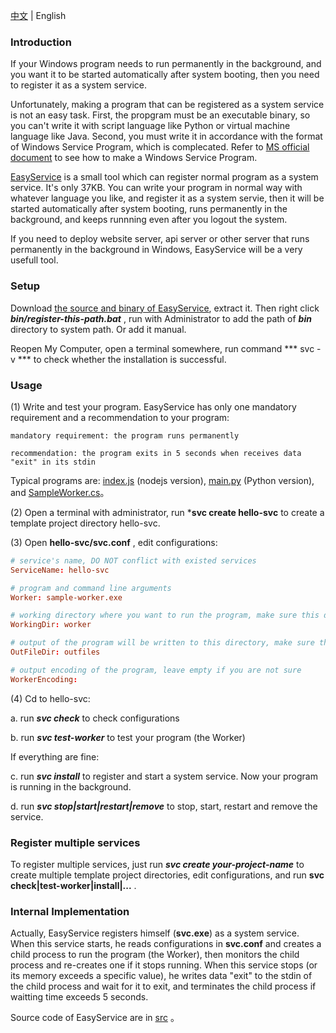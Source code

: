 [中文](https://github.com/pandolia/easy-service) | English

### Introduction

If your Windows program needs to run permanently in the background, and you want it to be started automatically after system booting, then you need to register it as a system service.

Unfortunately, making a program that can be registered as a system service is not an easy task. First, the propgram must be an executable binary, so you can't write it with script language like Python or virtual machine language like Java. Second, you must write it in accordance with the format of Windows Service Program, which is complecated. Refer to [MS official document](https://code.msdn.microsoft.com/windowsapps/CppWindowsService-cacf4948) to see how to make a Windows Service Program.

[EasyService](https://github.com/pandolia/easy-service) is a small tool which can register normal program as a system service. It's only 37KB. You can write your program in normal way with whatever language you like, and register it as a system servie, then it will be started automatically after system booting, runs permanently in the background, and keeps runnning even after you logout the system.

If you need to deploy website server, api server or other server that runs permanently in the background in Windows, EasyService will be a very usefull tool.

### Setup

Download [the source and binary of EasyService](https://github.com/pandolia/easy-service/archive/master.zip), extract it. Then right click ***bin/register-this-path.bat*** , run with Administrator to add the path of ***bin*** directory to system path. Or add it manual.

Reopen My Computer, open a terminal somewhere, run command *** svc -v *** to check whether the installation is successful.

### Usage

(1) Write and test your program. EasyService has only one mandatory requirement and a recommendation to your program:

```
mandatory requirement: the program runs permanently

recommendation: the program exits in 5 seconds when receives data "exit" in its stdin
```

Typical programs are: [index.js](https://github.com/pandolia/easy-service/blob/master/samples/nodejs-version/worker/index.js) (nodejs version), [main.py](https://github.com/pandolia/easy-service/blob/master/samples/python-version/worker/main.py) (Python version), and [SampleWorker.cs](https://github.com/pandolia/easy-service/blob/master/src/SampleWorker.cs)。

(2) Open a terminal with administrator, run ***svc create hello-svc** to create a template project directory hello-svc.

(3) Open **hello-svc/svc.conf** , edit configurations:

```conf
# service's name, DO NOT conflict with existed services
ServiceName: hello-svc

# program and command line arguments
Worker: sample-worker.exe

# working directory where you want to run the program, make sure this diretory exists
WorkingDir: worker

# output of the program will be written to this directory, make sure this diretory exists
OutFileDir: outfiles

# output encoding of the program, leave empty if you are not sure
WorkerEncoding:
```

(4) Cd to hello-svc:

a. run ***svc check*** to check configurations

b. run ***svc test-worker*** to test your program (the Worker)

If everything are fine:

c. run ***svc install*** to register and start a system service. Now your program is running in the background.

d. run ***svc stop|start|restart|remove*** to stop, start, restart and remove the service.

### Register multiple services

To register multiple services, just run ***svc create your-project-name*** to create multiple template project directories, edit configurations, and run **svc check|test-worker|install|...** .

### Internal Implementation

Actually, EasyService registers himself (**svc.exe**) as a system service. When this service starts, he reads configurations in **svc.conf** and creates a child process to run the program (the Worker), then monitors the child process and re-creates one if it stops running. When this service stops (or its memory exceeds a specific value), he writes data "exit" to the stdin of the child process and wait for it to exit, and terminates the child process if waitting time exceeds 5 seconds.

Source code of EasyService are in [src](https://github.com/pandolia/easy-service/tree/master/src) 。